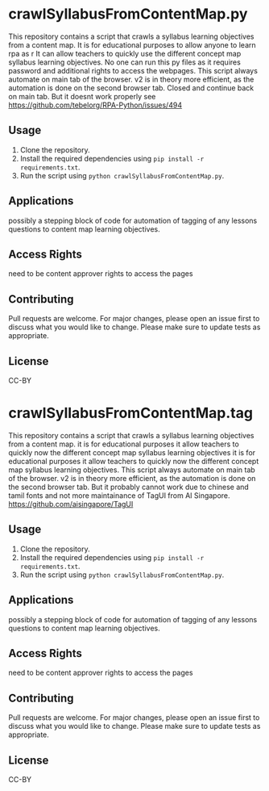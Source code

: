 # crawlSyllabusFromContentMap.py

This repository contains a script that crawls a syllabus learning objectives from a content map.
It is for educational purposes to allow anyone to learn rpa as r
It can allow teachers to quickly use the different concept map syllabus learning objectives.
No one can run this py files as it requires password and additional rights to access the webpages.
This script always automate on main tab of the browser.
v2 is in theory more efficient, as the automation is done on the second browser tab. Closed and continue back on main tab. But it doesnt work properly
see https://github.com/tebelorg/RPA-Python/issues/494

## Usage

1. Clone the repository.
2. Install the required dependencies using `pip install -r requirements.txt`.
3. Run the script using `python crawlSyllabusFromContentMap.py`.

## Applications

possibly a stepping block of code for automation of tagging of any lessons questions to content map learning objectives.

## Access Rights

need to be content approver rights to access the pages

## Contributing

Pull requests are welcome. For major changes, please open an issue first to discuss what you would like to change.
Please make sure to update tests as appropriate.

## License

CC-BY


# crawlSyllabusFromContentMap.tag

This repository contains a script that crawls a syllabus learning objectives from a content map.
it is for educational purposes it allow teachers to quickly now the different concept map syllabus learning objectives
it is for educational purposes it allow teachers to quickly now the different concept map syllabus learning objectives.
This script always automate on main tab of the browser.
v2 is in theory more efficient, as the automation is done on the second browser tab. But it probably cannot work due to chinese and tamil fonts and not more maintainance of TagUI from AI Singapore. https://github.com/aisingapore/TagUI

## Usage

1. Clone the repository.
2. Install the required dependencies using `pip install -r requirements.txt`.
3. Run the script using `python crawlSyllabusFromContentMap.py`.

## Applications

possibly a stepping block of code for automation of tagging of any lessons questions to content map learning objectives.

## Access Rights

need to be content approver rights to access the pages

## Contributing

Pull requests are welcome. For major changes, please open an issue first to discuss what you would like to change.
Please make sure to update tests as appropriate.

## License

CC-BY
